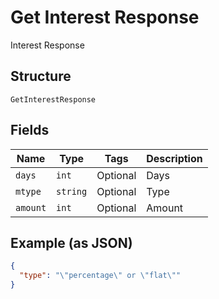 
# Get Interest Response

Interest Response

## Structure

`GetInterestResponse`

## Fields

| Name | Type | Tags | Description |
|  --- | --- | --- | --- |
| `days` | `int` | Optional | Days |
| `mtype` | `string` | Optional | Type |
| `amount` | `int` | Optional | Amount |

## Example (as JSON)

```json
{
  "type": "\"percentage\" or \"flat\""
}
```

